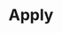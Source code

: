 ---
type: page
layout: apply
url: /apply
title: 'Apply'
params:
page-status: 'inner-page'
page-class: 'container'
---